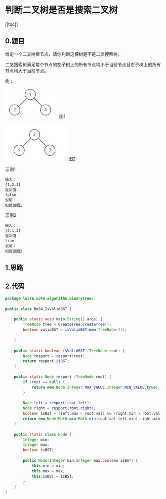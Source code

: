 # 判断二叉树是否是搜索二叉树
[[toc]]
## 0.题目
给定一个二叉树根节点，请你判断这棵树是不是二叉搜索树。

二叉搜索树满足每个节点的左子树上的所有节点均小于当前节点且右子树上的所有节点均大于当前节点。

例：

![](img/13472cf5ff1238d2dfead130e0b12787.png)
图1

![](img/6233bd0344d4e514a354ff2bf4cc0b0d.png)图2

示例1
```
输入：
{1,2,3}
返回值：
false
说明：
如题面图1 
```
示例2
```
输入：
{2,1,3}
返回值：
true
说明：
如题面图2 
```

## 1.思路

## 2.代码
```java
package learn.note.algorithm.binarytree;

public class Bm34_IsValidBST {

    public static void main(String[] args) {
        TreeNode tree = CreateTree.createTree();
        boolean validBST = isValidBST(new TreeNode(2));

    }

    public static boolean isValidBST (TreeNode root) {
        Node resport = resport(root);
        return resport.isBST;
    }

    public static Node resport (TreeNode root) {
        if (root == null) {
            return new Node(Integer.MAX_VALUE,Integer.MIN_VALUE,true);
        }

        Node left = resport(root.left);
        Node right = resport(root.right);
        boolean isBst = (left.max < root.val) && (right.min > root.val);
        return new Node(Math.min(Math.min(root.val,left.min),right.min),Math.max(Math.max(root.val,left.max),right.max),(left.isBST && right.isBST && isBst));
    }

    public static class Node {
        Integer min;
        Integer max;
        boolean isBST;

        public Node(Integer min,Integer max,boolean isBST) {
            this.min = min;
            this.max = max;
            this.isBST = isBST;
        }
    }
}
```
